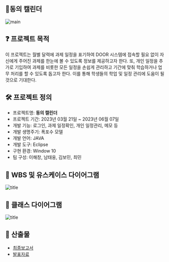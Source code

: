 ## 📆동의 캘린더

![main](https://lh3.googleusercontent.com/u/0/drive-viewer/AKGpihZcON47FDxNIt4s0RMRziJpvz8jwJsBHTJDsJ0-id33FJkfnQw_nPnU32XeBNurr0ZwOAr7KlttyJ5BrA4e9Giw5-PLdhYFQw=w1283-h878-rw-v1)   

## ❓ 프로젝트 목적
이 프로젝트는 월별 달력에 과제 일정을 표기하여 DOOR 시스템에 접속할 필요 없이 자신에게 주어진 과제를 한눈에 볼 수 있도록 정보를 제공하고자 한다. 또, 개인 일정을 추가로 기입하여 과제를 비롯한 모든 일정을 손쉽게 관리하고 기간에 맞춰 학습하거나 업무 처리를 할 수 있도록 돕고자 한다. 이를 통해 학생들의 학업 및 일정 관리에 도움이 될 것으로 기대한다.

## 🛠 프로젝트 정의
- 프로젝트명: **동의 캘린더**
- 프로젝트 기간: 2023년 03월 21일 ~ 2023년 06월 07일
- 개발 기능: 로그인, 과제 일정확인, 개인 일정관리, 메모 등
- 개발 생명주기: 폭포수 모델
- 개발 언어: JAVA
- 개발 도구: Eclipse
- 구현 환경: Window 10
- 팀 구성: 이해창, 남태웅, 김보민, 최민

## 📃 WBS 및 유스케이스 다이어그램
![title](https://i.ibb.co/DtSmC6n/WBS.png)   

## 📃 클래스 다이어그램
![title](https://lh3.googleusercontent.com/u/0/drive-viewer/AKGpihaO-YNf1NV8V3FRMVFjN5nJ72zw4wC0bWyyrW4vt5OtMZW6BhYyuHrqiBbCo_FbP3mF_6FD09jEdqaf61J73XkDQrsfQtOOcns=w1920-h878-rw-v1)   

## 📌 산출물
- [최종보고서](https://drive.google.com/file/d/1v91iGjYdFfcW_CW41GGQqeFplGWLk7n4/view)
- [발표자료](https://drive.google.com/file/d/15THYWUQzFvD9GCjNhQ8T9uMUk86e-Csx/view?usp=sharing)
